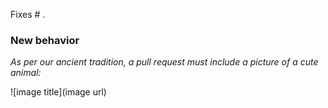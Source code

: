 Fixes # .

### New behavior

_As per our ancient tradition, a pull request must include a picture of a cute animal:_

![image title](image url)
